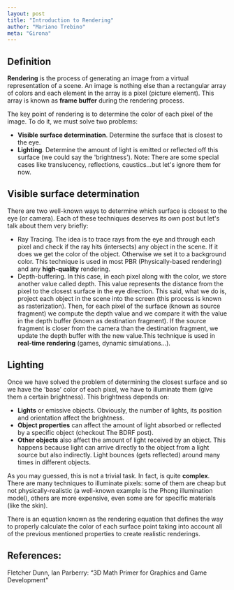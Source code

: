 ```yaml
---
layout: post
title: "Introduction to Rendering"
author: "Mariano Trebino"
meta: "Girona"
---
```


## Definition

__Rendering__ is the process of generating an image from a virtual representation of a scene. An image is nothing else than a rectangular array of colors and each element in the array is a pixel (picture element). This array is known as __frame buffer__ during the rendering process.

The key point of rendering is to determine the color of each pixel of the image.  To do it, we must solve two problems:
- __Visible surface determination__. Determine the surface that is closest to the eye.
- __Lighting__. Determine the amount of light is emitted or reflected off this surface (we could say the 'brightness').
Note: There are some special cases like translucency, reflections, caustics...but let's ignore them for now.

## Visible surface determination

There are two well-known ways to determine which surface is closest to the eye (or camera). Each of these techniques deserves its own post but let's talk about them very briefly:
- Ray Tracing. The idea is to trace rays from the eye and through each pixel and check if the ray hits (intersects) any object in the scene.  If it does we get the color of the object. Otherwise we set it to a background color. This technique is used in most PBR (Physically-based rendering) and any __high-quality__ rendering.
- Depth-buffering. In this case, in each pixel along with the color, we store another value called depth. This value represents the distance from the pixel to the closest surface in the eye direction. This said, what we do is, project each object in the scene into the screen (this process is known as rasterization). Then, for each pixel of the surface (known as source fragment) we compute the depth value and we compare it with the value in the depth buffer (known as destination fragment). If the source fragment is closer from the camera than the destination fragment, we update the depth buffer with the new value.This technique is used in __real-time rendering__ (games, dynamic simulations...).

## Lighting

Once we have solved the problem of determining the closest surface and so we have the 'base' color of each pixel, we have to illuminate them (give them a certain brightness). This brightness depends on:
- __Lights__ or emissive objects. Obviously, the number of lights, its position and orientation affect the brightness.
- __Object properties__ can affect the amount of light absorbed or reflected by a specific object (checkout The BDRF post).
- __Other objects__ also affect the amount of light received by an object. This happens because light can arrive directly to the object from a light source but also indirectly. Light bounces (gets reflected) around many times in different objects.

As you may guessed, this is not a trivial task. In fact, is quite __complex__. There are many techniques to illuminate pixels: some of them are cheap but not physically-realistic (a well-known example is the Phong illumination model), others are more expensive, even some are for specific materials (like the skin).

There is an equation known as the rendering equation that defines the way to properly calculate the color of each surface point taking into account all of the previous mentioned properties to create realistic renderings.

## References:

Fletcher Dunn, Ian Parberry: “3D Math Primer for Graphics and Game Development"